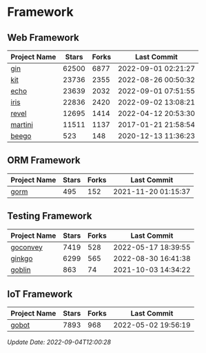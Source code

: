 # Framework

## Web Framework
| Project Name | Stars | Forks | Last Commit |
| ------------ | ----- | ----- | ----------- |
| [gin](https://github.com/gin-gonic/gin) | 62500 | 6877 | 2022-09-01 02:21:27 |
| [kit](https://github.com/go-kit/kit) | 23736 | 2355 | 2022-08-26 00:50:32 |
| [echo](https://github.com/labstack/echo) | 23639 | 2032 | 2022-09-01 07:51:55 |
| [iris](https://github.com/kataras/iris) | 22836 | 2420 | 2022-09-02 13:08:21 |
| [revel](https://github.com/revel/revel) | 12695 | 1414 | 2022-04-12 20:53:30 |
| [martini](https://github.com/go-martini/martini) | 11511 | 1137 | 2017-01-21 21:58:54 |
| [beego](https://github.com/astaxie/beego) | 523 | 148 | 2020-12-13 11:36:23 |

## ORM Framework
| Project Name | Stars | Forks | Last Commit |
| ------------ | ----- | ----- | ----------- |
| [gorm](https://github.com/jinzhu/gorm) | 495 | 152 | 2021-11-20 01:15:37 |

## Testing Framework
| Project Name | Stars | Forks | Last Commit |
| ------------ | ----- | ----- | ----------- |
| [goconvey](https://github.com/smartystreets/goconvey) | 7419 | 528 | 2022-05-17 18:39:55 |
| [ginkgo](https://github.com/onsi/ginkgo) | 6299 | 565 | 2022-08-30 16:41:38 |
| [goblin](https://github.com/franela/goblin) | 863 | 74 | 2021-10-03 14:34:22 |

## IoT Framework
| Project Name | Stars | Forks | Last Commit |
| ------------ | ----- | ----- | ----------- |
| [gobot](https://github.com/hybridgroup/gobot) | 7893 | 968 | 2022-05-02 19:56:19 |

*Update Date: 2022-09-04T12:00:28*